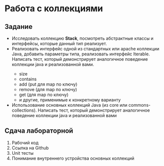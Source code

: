 # Работа с коллекциями

## Задание

- Исследовать коллекцию **Stack**, посмотреть абстрактные классы и интерфейсы, которые данный тип реализует.
- Реализовать интерфейс одной из стандартных или apache коллекции Java, добавить параметры типа, реализовать интерфейс Iterable<T>. Написать тест, который демонстрирует аналогичное поведение коллекции java и реализованной вами.
    - size
    - contains
    - add (put для map по ключу)
    - remove (для map по ключу)
    - get (для map по ключу)
    - и другие, применимые к конкретному варианту
- Использование основных коллекций Java (из core или commons-collections). Написать тест, который демонстрирует аналогичное поведение коллекции java и реализованной вами


## Сдача лабораторной

1. Рабочий код
2. Ссылка на Github
3. Unit тесты
4. Понимание внутреннего устройства основных коллекций